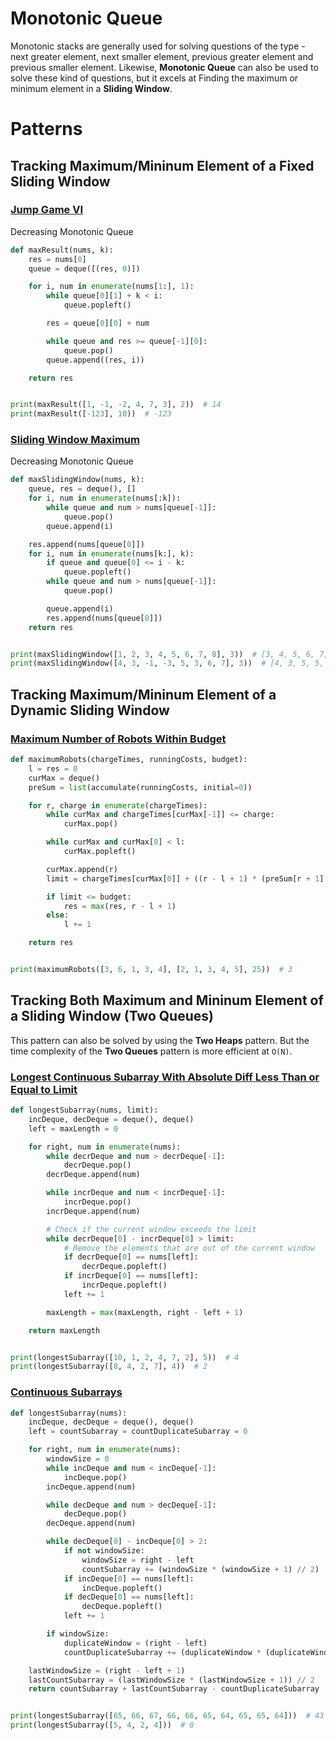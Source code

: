 # Monotonic Queue
Monotonic stacks are generally used for solving questions of the type - next greater element, next smaller element, previous greater element and previous smaller element. Likewise, **Monotonic Queue** can also be used to solve these kind of questions, but it excels at Finding the maximum or minimum element in a **Sliding Window**.

# Patterns
## Tracking Maximum/Mininum Element of a Fixed Sliding Window
### [Jump Game VI](https://leetcode.com/problems/jump-game-vi/)
Decreasing Monotonic Queue
```python
def maxResult(nums, k):
    res = nums[0]
    queue = deque([(res, 0)])

    for i, num in enumerate(nums[1:], 1):
        while queue[0][1] + k < i:
            queue.popleft()

        res = queue[0][0] + num

        while queue and res >= queue[-1][0]:
            queue.pop()
        queue.append((res, i))

    return res


print(maxResult([1, -1, -2, 4, 7, 3], 2))  # 14
print(maxResult([-123], 10))  # -123
```

### [Sliding Window Maximum](https://leetcode.com/problems/sliding-window-maximum/)
Decreasing Monotonic Queue
```python
def maxSlidingWindow(nums, k):
    queue, res = deque(), []
    for i, num in enumerate(nums[:k]):
        while queue and num > nums[queue[-1]]:
            queue.pop()
        queue.append(i)

    res.append(nums[queue[0]])
    for i, num in enumerate(nums[k:], k):
        if queue and queue[0] <= i - k:
            queue.popleft()
        while queue and num > nums[queue[-1]]:
            queue.pop()

        queue.append(i)
        res.append(nums[queue[0]])
    return res


print(maxSlidingWindow([1, 2, 3, 4, 5, 6, 7, 8], 3))  # [3, 4, 5, 6, 7, 8]
print(maxSlidingWindow([4, 3, -1, -3, 5, 3, 6, 7], 3))  # [4, 3, 5, 5, 6, 7]
```

## Tracking Maximum/Mininum Element of a Dynamic Sliding Window
### [Maximum Number of Robots Within Budget](https://leetcode.com/problems/maximum-number-of-robots-within-budget/)
```python
def maximumRobots(chargeTimes, runningCosts, budget):
    l = res = 0
    curMax = deque()
    preSum = list(accumulate(runningCosts, initial=0))

    for r, charge in enumerate(chargeTimes):
        while curMax and chargeTimes[curMax[-1]] <= charge:
            curMax.pop()

        while curMax and curMax[0] < l:
            curMax.popleft()

        curMax.append(r)
        limit = chargeTimes[curMax[0]] + ((r - l + 1) * (preSum[r + 1] - preSum[l]))

        if limit <= budget:
            res = max(res, r - l + 1)
        else:
            l += 1

    return res


print(maximumRobots([3, 6, 1, 3, 4], [2, 1, 3, 4, 5], 25))  # 3
```

## Tracking Both Maximum and Mininum Element of a Sliding Window (Two Queues)
This pattern can also be solved by using the **Two Heaps** pattern. But the time complexity of the **Two Queues** pattern is more efficient at `O(N)`.
### [Longest Continuous Subarray With Absolute Diff Less Than or Equal to Limit](https://leetcode.com/problems/longest-continuous-subarray-with-absolute-diff-less-than-or-equal-to-limit/)
```python
def longestSubarray(nums, limit):
    incDeque, decDeque = deque(), deque()
    left = maxLength = 0

    for right, num in enumerate(nums):
        while decrDeque and num > decrDeque[-1]:
            decrDeque.pop()
        decrDeque.append(num)

        while incrDeque and num < incrDeque[-1]:
            incrDeque.pop()
        incrDeque.append(num)

        # Check if the current window exceeds the limit
        while decrDeque[0] - incrDeque[0] > limit:
            # Remove the elements that are out of the current window
            if decrDeque[0] == nums[left]:
                decrDeque.popleft()
            if incrDeque[0] == nums[left]:
                incrDeque.popleft()
            left += 1

        maxLength = max(maxLength, right - left + 1)

    return maxLength


print(longestSubarray([10, 1, 2, 4, 7, 2], 5))  # 4
print(longestSubarray([8, 4, 2, 7], 4))  # 2
```

### [Continuous Subarrays](https://leetcode.com/problems/continuous-subarrays/)
```python
def longestSubarray(nums):
    incDeque, decDeque = deque(), deque()
    left = countSubarray = countDuplicateSubarray = 0

    for right, num in enumerate(nums):
        windowSize = 0
        while incDeque and num < incDeque[-1]:
            incDeque.pop()
        incDeque.append(num)

        while decDeque and num > decDeque[-1]:
            decDeque.pop()
        decDeque.append(num)

        while decDeque[0] - incDeque[0] > 2:
            if not windowSize:
                windowSize = right - left
                countSubarray += (windowSize * (windowSize + 1) // 2)
            if incDeque[0] == nums[left]:
                incDeque.popleft()
            if decDeque[0] == nums[left]:
                decDeque.popleft()
            left += 1

        if windowSize:
            duplicateWindow = (right - left)
            countDuplicateSubarray += (duplicateWindow * (duplicateWindow + 1)) // 2

    lastWindowSize = (right - left + 1)
    lastCountSubarray = (lastWindowSize * (lastWindowSize + 1)) // 2
    return countSubarray + lastCountSubarray - countDuplicateSubarray


print(longestSubarray([65, 66, 67, 66, 66, 65, 64, 65, 65, 64]))  # 43
print(longestSubarray([5, 4, 2, 4]))  # 8
```
